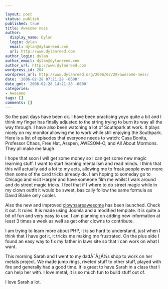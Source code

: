 ```yaml
---

layout: post
status: publish
published: true
title: Awesome ness
author:
  display_name: Dylan
  login: dylan
  email: dylan@dylanreed.com
  url: http://www.dylanreed.com
author_login: dylan
author_email: dylan@dylanreed.com
author_url: http://www.dylanreed.com
wordpress_id: 204
wordpress_url: http://www.dylanreed.org/2006/02/28/awesome-ness/
date: '2006-02-28 07:21:28 -0600'
date_gmt: '2006-02-28 14:21:28 -0600'
categories:
- Awesome
tags: []
comments: []
---
```


So the past days have been ok. I have been practicing yoyo quite a bit and I think my finger has finally adjusted to the string trying to burn its way all the way through. I have also been watching a lot of Southpark at work. It plays nicely on my monitor allowing me to work while still enjoying the Southpark. Here is a list of episodes that everyone needs to watch: Casa Bonita, Professor Chaos, Free Hat, Asspen, AWESOM-O, and All About Mormons. They all make me laugh.

I hope that soon I will get some money so I can get some new magic learning stuff. I want to start learning mentalism and read minds. I think that this will actually add a lot to my acts, allowing me to freak people even more then some of the card tricks already do. I am hoping to someday go to Chicago and visit Harper and have someone film me whilst I walk around and do street magic tricks. I feel that if I where to do street magic while in my clown outfit it would be sweet, basically follow the same formula as David Blaine only cooler.

Also the new and improved [clownsareawesome][1] has been launched. Check it out. It rules. It is made using Joomla and a modified template. It is quite a bit of fun and very easy to use. I am planning on adding new information at least 3 times a week as well as get other clowns to contribute.

   [1]: http://www.clownsareawesome.com (Well They Are!!!!!)

I am trying to learn more about PHP, it is so hard to understand, just when I think that I have got it, it tricks me making me frustrated. On the plus side I found an easy way to fix my father in laws site so that I can work on what I want.

This morning Sarah and I went to my dadÃ¯Â¿Â½s shop to work on her metals project. We made jump rings, riveted stuff to other stuff, played with fire and generally had a good time. It is great to have Sarah in a class that I can help her with. I love metal, it is so much fun to build stuff out of.

I love Sarah a lot.
